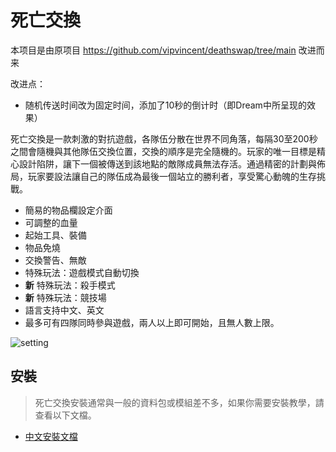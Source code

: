 # 死亡交換
本项目是由原项目 https://github.com/vipvincent/deathswap/tree/main 改进而来

改进点：
- 随机传送时间改为固定时间，添加了10秒的倒计时（即Dream中所呈现的效果）

死亡交換是一款刺激的對抗遊戲，各隊伍分散在世界不同角落，每隔30至200秒之間會隨機與其他隊伍交換位置，交換的順序是完全隨機的。玩家的唯一目標是精心設計陷阱，讓下一個被傳送到該地點的敵隊成員無法存活。通過精密的計劃與佈局，玩家要設法讓自己的隊伍成為最後一個站立的勝利者，享受驚心動魄的生存挑戰。

- 簡易的物品欄設定介面
- 可調整的血量
- 起始工具、裝備
- 物品免燒
- 交換警告、無敵
- 特殊玩法：遊戲模式自動切換
- **新** 特殊玩法：殺手模式
- **新** 特殊玩法：競技場
- 語言支持中文、英文
- 最多可有四隊同時參與遊戲，兩人以上即可開始，且無人數上限。
      
![setting](https://cdn.modrinth.com/data/irff3j1Z/images/085b7826c4c333bdb7b5a6984621d11ad624615b.png)

## 安裝
  
> 死亡交換安裝通常與一般的資料包或模組差不多，如果你需要安裝教學，請查看以下文檔。

- [中文安裝文檔](https://vipvincent.github.io/docs/deathswap/install)
